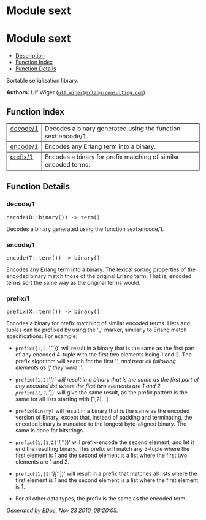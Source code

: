 Module sext
===========


<h1>Module sext</h1>

* [Description](#description)
* [Function Index](#index)
* [Function Details](#functions)


Sortable serialization library.



__Authors:__ Ulf Wiger ([`ulf.wiger@erlang-consulting.com`](mailto:ulf.wiger@erlang-consulting.com)).

<h2><a name="index">Function Index</a></h2>



<table width="100%" border="1" cellspacing="0" cellpadding="2" summary="function index"><tr><td valign="top"><a href="#decode-1">decode/1</a></td><td>Decodes a binary generated using the function sext:encode/1.</td></tr><tr><td valign="top"><a href="#encode-1">encode/1</a></td><td>Encodes any Erlang term into a binary.</td></tr><tr><td valign="top"><a href="#prefix-1">prefix/1</a></td><td>Encodes a binary for prefix matching of similar encoded terms.</td></tr></table>


<a name="functions"></a>


<h2>Function Details</h2>


<a name="decode-1"></a>


<h3>decode/1</h3>





<tt>decode(B::binary()) -> term()</tt>



Decodes a binary generated using the function sext:encode/1.
<a name="encode-1"></a>


<h3>encode/1</h3>





<tt>encode(T::term()) -> binary()</tt>



Encodes any Erlang term into a binary.
The lexical sorting properties of the encoded binary match those of the
original Erlang term. That is, encoded terms sort the same way as the
original terms would.
<a name="prefix-1"></a>


<h3>prefix/1</h3>





<tt>prefix(X::term()) -> binary()</tt>



Encodes a binary for prefix matching of similar encoded terms.
Lists and tuples can be prefixed by using the '_' marker, similarly
to Erlang match specifications. For example:

* `prefix({1,2,`_','_'})' will result in a binary that is the same as
the first part of any encoded 4-tuple with the first two elements being
1 and 2. The prefix algorithm will search for the first '_', and treat
all following elements as if they were '_'.

* `prefix([1,2|`_'])' will result in a binary that is the same as the
first part of any encoded list where the first two elements are 1 and 2.
`prefix([1,2,`_'])' will give the same result, as the prefix pattern
is the same for all lists starting with [1,2|...].

* `prefix(Binary)` will result in a binary that is the same as the encoded
version of Binary, except that, instead of padding and terminating, the
encoded binary is truncated to the longest byte-aligned binary. The same
is done for bitstrings.

* `prefix({1,[1,2|`_'],'_'})' will prefix-encode the second element, and
let it end the resulting binary. This prefix will match any 3-tuple where
the first element is 1 and the second element is a list where the first
two elements are 1 and 2.

* `prefix([1,[1|`_']|'_'])' will result in a prefix that matches all lists
where the first element is 1 and the second element is a list where the
first element is 1.

* For all other data types, the prefix is the same as the encoded term.




_Generated by EDoc, Nov 23 2010, 08:20:05._